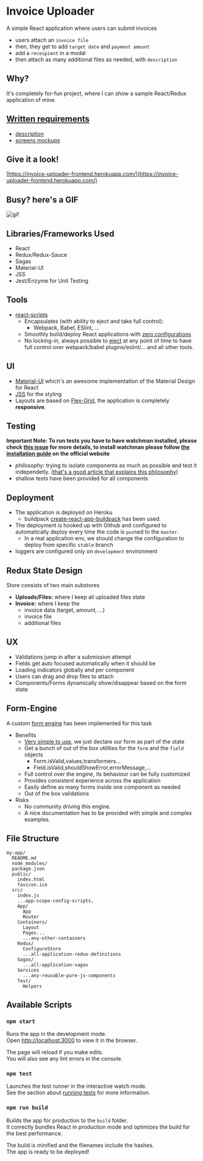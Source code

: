 # Invoice Uploader
A simple React application where users can submit invoices
- users attach an `invoice file`
- then, they get to add `target date` and `payment amount`
- add a `receipient` in a modal
- then attach as many additional files as needed, with `description`

## Why?
It's completely for-fun project, where I can show a sample React/Redux application of mine.

## [Written requirements](https://github.com/AmrAbdulrahman/invoice-uploader-frontend/tree/master/requirements)
- [description](https://github.com/AmrAbdulrahman/invoice-uploader-frontend/blob/master/requirements/requirements.md)
- [screens mockups](https://github.com/AmrAbdulrahman/invoice-uploader-frontend/blob/master/requirements/workflow.pdf)

## Give it a look!
[https://invoice-uploader-frontend.herokuapp.com/](https://invoice-uploader-frontend.herokuapp.com/)

## Busy? here's a GIF
![gif](http://g.recordit.co/mgTlyqtuJa.gif)

## Libraries/Frameworks Used
- React
- Redux/Redux-Sauce
- Sagas
- Material-UI
- JSS
- Jest/Enzyme for Unit Testing

## Tools
- [react-scripts](https://github.com/facebook/create-react-app/blob/master/README.md#getting-started)
  - Encapsulates (with ability to eject and take full control):
    - Webpack, Babel, ESlint, ...
  - Smoothly build/deploy React applications with [zero configurations](https://github.com/facebook/create-react-app#philosophy)
  - No locking-in, always possible to [eject](https://github.com/facebook/create-react-app/blob/master/packages/react-scripts/template/README.md#npm-run-eject) at any point of time to have full control over webpack/babel plugins/eslint/... and all other tools.

## UI
- [Material-UI](https://material-ui.com/) which's an awesome implementation of the Material Design for React
- [JSS](http://cssinjs.org/?v=v9.8.1) for the styling
- Layouts are based on [Flex-Grid](https://material-ui.com/layout/grid/#grid), the application is completely **responsive**.

## Testing
**Important Note: To run tests you have to have watchman installed, please check [this issue](https://github.com/facebook/create-react-app/issues/871) for more details, to install watchman please follow [the installation guide](https://facebook.github.io/watchman/docs/install.html) on the official website**

- *philosophy:* trying to isolate components as much as possible and test it independetly. ([that's a good article that explains this philosophy](https://hacks.mozilla.org/2018/04/testing-strategies-for-react-and-redux/))
- shallow tests have been provided for all components

## Deployment
- The application is deployed on Heroku
  - buildpack [create-react-app-buildpack](https://github.com/mars/create-react-app-buildpack) has been used.
- The deployment is hooked up with Github and configured to automatically deploy every time the code is `push`ed to the `master`.
  - In a real application env, we should change the configuration to deploy from specific `stable` branch
- loggers are configured only on `development` environment

## Redux State Design
Store consists of two main substores
- **Uploads/Files:** where I keep all uploaded files state
- **Invoice:** where I keep the
  - invoice data (target, amount, ...)
  - invoice file
  - additional files

## UX
- Validations jump in after a submission attempt
- Fields get auto focused automatically when it should be
- Loading indicators globally and per component
- Users can drag and drop files to attach
- Components/Forms dynamically show/disappear based on the form state

## Form-Engine
A custom [form engine](https://github.com/AmrAbdulrahman/invoice-uploader-frontend/tree/master/src/FormEngine) has been implemented for this task
- Benefits
  - [Very simple to use](https://github.com/AmrAbdulrahman/invoice-uploader-frontend/blob/master/src/Pages/InvoiceUploader/AddAdditionalFileForm.js#L25), we just declare our form as part of the state
  - Get a bunch of out of the box utilities for the `form` and the `field` objects
    - Form.isValid,values,transformers...
    - Field.isValid,shouldShowError,errorMessage,...
  - Full control over the engine, its behaviour can be fully customized
  - Provides consistent experience across the application
  - Easily define as many forms inside one component as needed
  - Out of the box validations
- Risks
  - No community driving this engine.
  - A nice documentation has to be provided with simple and complex examples.

## File Structure
```
my-app/
  README.md
  node_modules/
  package.json
  public/
    index.html
    favicon.ico
  src/
    index.js
    ...app-scope-config-scripts,
    App/
      App
      Router
    Containers/
      Layout
      Pages...
      ...any-other-containers
    Redux/
      ConfigureStore
      ...all-application-redux-definitions
    Sagas/
      ...all-application-sagas
    Services
      ...any-reusable-pure-js-components
    Test/
      Helpers    
```

## Available Scripts

### `npm start`

Runs the app in the development mode.<br>
Open [http://localhost:3000](http://localhost:3000) to view it in the browser.

The page will reload if you make edits.<br>
You will also see any lint errors in the console.

### `npm test`

Launches the test runner in the interactive watch mode.<br>
See the section about [running tests](#running-tests) for more information.

### `npm run build`

Builds the app for production to the `build` folder.<br>
It correctly bundles React in production mode and optimizes the build for the best performance.

The build is minified and the filenames include the hashes.<br>
The app is ready to be deployed!  
